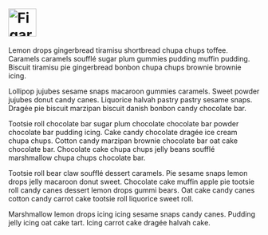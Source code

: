 <h1>
  <img alt="Figaro" src="https://github.com/user-attachments/assets/d15bfe84-a6ca-4769-aaea-a7b04ef64eb3" style="height: 2em;">
</h1>

Lemon drops gingerbread tiramisu shortbread chupa chups toffee. Caramels caramels soufflé sugar plum gummies pudding muffin pudding. Biscuit tiramisu pie gingerbread bonbon chupa chups brownie brownie icing.

Lollipop jujubes sesame snaps macaroon gummies caramels. Sweet powder jujubes donut candy canes. Liquorice halvah pastry pastry sesame snaps. Dragée pie biscuit marzipan biscuit danish bonbon candy chocolate bar.

Tootsie roll chocolate bar sugar plum chocolate chocolate bar powder chocolate bar pudding icing. Cake candy chocolate dragée ice cream chupa chups. Cotton candy marzipan brownie chocolate bar oat cake chocolate bar. Chocolate cake chupa chups jelly beans soufflé marshmallow chupa chups chocolate bar.

Tootsie roll bear claw soufflé dessert caramels. Pie sesame snaps lemon drops jelly macaroon donut sweet. Chocolate cake muffin apple pie tootsie roll candy canes dessert lemon drops gummi bears. Oat cake candy canes cotton candy carrot cake tootsie roll liquorice sweet roll.

Marshmallow lemon drops icing icing sesame snaps candy canes. Pudding jelly icing oat cake tart. Icing carrot cake dragée halvah cake.

<!--
<picture>
  <source media="(prefers-color-scheme: light)" srcset="https://github.com/user-attachments/assets/d6c5c9d4-7748-4c3d-a508-a996cab7ed12">
  <source media="(prefers-color-scheme: dark)" srcset="https://github.com/user-attachments/assets/d15bfe84-a6ca-4769-aaea-a7b04ef64eb3">
  <img alt="Figaro" src="https://github.com/user-attachments/assets/d6c5c9d4-7748-4c3d-a508-a996cab7ed12">
</picture>
-->
